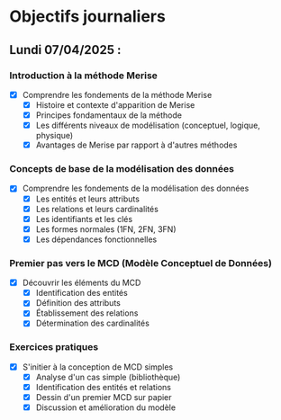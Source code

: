 # Objectifs journaliers

## Lundi 07/04/2025 :

### Introduction à la méthode Merise
- [x] Comprendre les fondements de la méthode Merise
  - [x] Histoire et contexte d'apparition de Merise
  - [x] Principes fondamentaux de la méthode
  - [x] Les différents niveaux de modélisation (conceptuel, logique, physique)
  - [x] Avantages de Merise par rapport à d'autres méthodes

### Concepts de base de la modélisation des données
- [x] Comprendre les fondements de la modélisation des données
  - [x] Les entités et leurs attributs
  - [x] Les relations et leurs cardinalités
  - [x] Les identifiants et les clés
  - [x] Les formes normales (1FN, 2FN, 3FN)
  - [x] Les dépendances fonctionnelles

### Premier pas vers le MCD (Modèle Conceptuel de Données)
- [x] Découvrir les éléments du MCD
  - [x] Identification des entités
  - [x] Définition des attributs
  - [x] Établissement des relations
  - [x] Détermination des cardinalités

### Exercices pratiques
- [x] S'initier à la conception de MCD simples
  - [x] Analyse d'un cas simple (bibliothèque)
  - [x] Identification des entités et relations
  - [x] Dessin d'un premier MCD sur papier
  - [x] Discussion et amélioration du modèle
